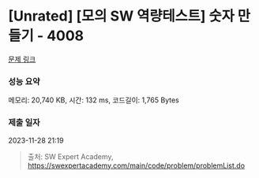 # [Unrated] [모의 SW 역량테스트] 숫자 만들기 - 4008 

[문제 링크](https://swexpertacademy.com/main/code/problem/problemDetail.do?contestProbId=AWIeRZV6kBUDFAVH) 

### 성능 요약

메모리: 20,740 KB, 시간: 132 ms, 코드길이: 1,765 Bytes

### 제출 일자

2023-11-28 21:19



> 출처: SW Expert Academy, https://swexpertacademy.com/main/code/problem/problemList.do